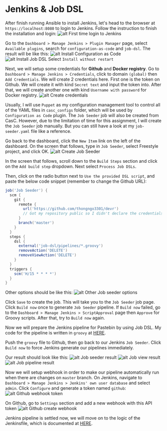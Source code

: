 <h1>Jenkins & Job DSL</h1>

After finish running Ansible to install Jenkins, let's head to the browser at `https://localhost:8080` to login to Jenkins. Follow the instruction to finish the installation and login:
![alt First time login to Jenkins](images/first-time-login-jenkins.png "First time login to Jenkins")

Go to the `Dashboard > Manage Jenkins > Plugin Manager` page, select `Available plugins`, search for `configuration-as-code` and `job-dsl`. The result will be like this:
![alt Install Configuration as Code](images/install-casc.png "Install Configuration as Code")
![alt Install Job DSL](images/install-job-dsl.png "Install Job DSL")
Select `Install without restart`

Next, we will setup some credentials for <b>Github</b> and <b>Docker registry</b>. Go to `Dashboard > Manage Jenkins > Credentials`, click to domain `(global)` then `Add Credentials`. We will create 2 credentials here. First one is the token on Github. We will create it with kind `Secret text` and input the token into. After that, we will create another one with kind `Username with password` for Docker registry.
![alt Create credentials](images/create-creds.png "Create credentials")


Usually, I will use `Puppet` as my configuration management tool to control all of the YAML files in `casc_configs` folder, which will be used by `Configuration as Code` plugin. The `Job Seeder` job will also be created from CasC. However, due to the limitation of time for this assignment, I will create the `Job Seeder` job manually. But you can still have a look at my `job-seeder.yaml` file like a reference.

Go back to the dashboard, click the `New Item` link on the left of the dashboard. On the screen that follows, type in `Job Seeder`, select Freestyle project, and click OK.
![alt Create Job Seeder](images/create-job-seeder.png "Create Job Seeder")

In the screen that follows, scroll down to the `Build Steps` section and click on the `Add build step` dropdown. Next select `Process Job DSLs`.

Then, click on the radio button next to `Use the provided DSL script`, and paste the below code snippet (remember to change the Github URL):
```groovy
job('Job Seeder') {
  scm {
    git {
      remote {
        url('https://github.com/thongngo3301/devr')
        // Got my repository public so I didn't declare the credentials here
      }
      branch('master')
    }
  }
  steps {
    dsl {
      external('job-dsl/pipelines/*.groovy')
      removeAction('DELETE')
      removeViewAction('DELETE')
    }
  }
  triggers {
    scm('H/15 * * * *')
  }
}
```
Other options should be like this:
![alt Other Job seeder options](images/other-job-seeder-options.png "Other Job seeder options")

Click `Save` to create the job. This will take you to the `Job Seeder` job page. Click `Build now` once to generate `Job Seeder` pipeline. If `Build now` failed, go to the `Dashboard > Manage Jenkins > ScriptApproval` page then `Approve` for Groovy scripts. After that, try to `Build now` again.

Now we will prepare the Jenkins pipeline for Pastebin by using Job DSL. My code for the pipeline is written in `groovy` at [HERE](pipelines/devr.groovy).

Push the `groovy` file to Github, then go back to our Jenkins `Job Seeder`. Click `Build now` to force Jenkins generate our pipelines immediately.

Our result should look like this:
![alt Job seeder result](images/job-seeder-result.png "Job seeder result")
![alt Job view result](images/job-view-result.png "Job view result")
![alt Job pipeline result](images/job-pipeline-result.png "Job pipeline result")

Now we will setup webhook in order to make our pipeline automatically run when there are changes on `master` branch. On Jenkins, navigate to `Dashboard > Manage Jenkins > Jenkins' own user database` and select `admin`. Click `Configure` and generate a token named `github`:
![alt Github webhook token](images/webhook-token.png "Github webhook token")

On Github, go to `Settings` section and add a new webhook with this API token
![alt Github create webhook](images/create-webhook.png "Github create webhook")

Jenkins pipeline is settled now, we will move on to the logic of the Jenkinsfile, which is documented at [HERE](../pastebin-cicd/README.md).